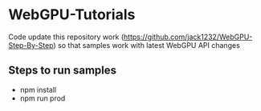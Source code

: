# WebGPU-Tutorials
Code update this repository work (https://github.com/jack1232/WebGPU-Step-By-Step) so that samples work with latest WebGPU API changes

## Steps to run samples
- npm install
- npm run prod
